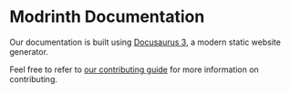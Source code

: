# Modrinth Documentation

Our documentation is built using [Docusaurus 3](https://docusaurus.io/), a modern static website generator.

Feel free to refer to [our contributing guide](https://docs.modrinth.com/docs/details/contributing/) for more information on contributing.
